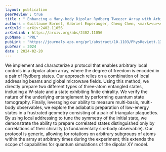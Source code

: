 ```yaml
---
layout: publication
peerReview : true
title : " Enhancing a Many-body Dipolar Rydberg Tweezer Array with Arbitrary Local Controls"
authors : Guillaume Bornet, Gabriel Emperauger, Cheng Chen, <mark><u><strong>Francisco Machado</strong></u></mark>, Sabrina Chern, Lucas Leclerc, Bastien Gély, Daniel Barredo, Thierry Lahaye, Norman Y. Yao, Antoine Browaeys
arXivId : arXiv:2402.11056
arXivLink : https://arxiv.org/abs/2402.11056
pubName : "PRL"
pubLink : "https://journals.aps.org/prl/abstract/10.1103/PhysRevLett.132.263601"
pubYear : 2024
date : 2024-02-20
---
```


We implement and characterize a protocol that enables arbitrary local controls in a dipolar atom array, where the degree of freedom is encoded in a pair of Rydberg states. Our approach relies on a combination of local addressing beams and global microwave fields. Using this method, we directly prepare two different types of three-atom entangled states, including a W-state and a state exhibiting finite chirality. We verify the nature of the underlying entanglement by performing quantum state tomography. Finally, leveraging our ability to measure multi-basis, multi-body observables, we explore the adiabatic preparation of low-energy states in a frustrated geometry consisting of a pair of triangular plaquettes. By using local addressing to tune the symmetry of the initial state, we demonstrate the ability to prepare correlated states distinguished only by correlations of their chirality (a fundamentally six-body observable). Our protocol is generic, allowing for rotations on arbitrary subgroups of atoms within the array at arbitrary times during the experiment; this extends the scope of capabilities for quantum simulations of the dipolar XY model. 
